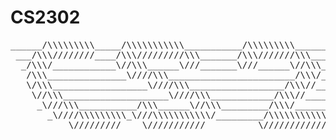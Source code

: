 # CS2302
<pre>
______/\\\\\\\\\_____/\\\\\\\\\\\___________/\\\\\\\\\_________/\\\\\\\\\\______/\\\\\\\_______/\\\\\\\\\_____        
 ___/\\\////////____/\\\/////////\\\_______/\\\///////\\\_____/\\\///////\\\___/\\\/////\\\___/\\\///////\\\___       
  _/\\\/____________\//\\\______\///_______\///______\//\\\___\///______/\\\___/\\\____\//\\\_\///______\//\\\__      
   /\\\_______________\////\\\________________________/\\\/___________/\\\//___\/\\\_____\/\\\___________/\\\/___     
   \/\\\__________________\////\\\__________________/\\\//____________\////\\\__\/\\\_____\/\\\________/\\\//_____    
    \//\\\____________________\////\\\____________/\\\//__________________\//\\\_\/\\\_____\/\\\_____/\\\//________   
     _\///\\\___________/\\\______\//\\\_________/\\\/____________/\\\______/\\\__\//\\\____/\\\____/\\\/___________  
       _\////\\\\\\\\\_\///\\\\\\\\\\\/_________/\\\\\\\\\\\\\\\_\///\\\\\\\\\/____\///\\\\\\\/____/\\\\\\\\\\\\\\\_ 
        ___\/////////____\///////////__________\///////////////____\/////////________\///////_____\///////////////__
</pre>
